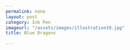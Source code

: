 ```yaml
---
permalink: none
layout: post
category: Ink Pen
imageurl: "/assets/images/illustration19.jpg"
title: Blue Dragons

---
```

